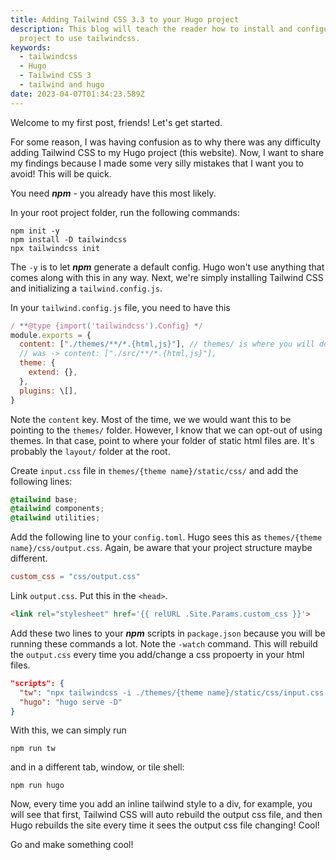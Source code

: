 ```yaml
---
title: Adding Tailwind CSS 3.3 to your Hugo project
description: This blog will teach the reader how to install and configure a Hugo
  project to use tailwindcss.
keywords:
  - tailwindcss
  - Hugo
  - Tailwind CSS 3
  - tailwind and hugo
date: 2023-04-07T01:34:23.589Z
---
```

Welcome to my first post, friends! Let's get started.

For some reason, I was having confusion as to why there was any difficulty adding Tailwind CSS to my Hugo project (this website). Now, I want to share my findings because I made some very silly mistakes that I want you to avoid! This will be quick.

You need ***npm*** - you already have this most likely. 

In your root project folder, run the following commands:

```shell
npm init -y
npm install -D tailwindcss
npx tailwindcss init
```

The `-y` is to let ***npm*** generate a default config. Hugo won't use anything that comes along with this in any way. Next, we're simply installing Tailwind CSS and initializing a `tailwind.config.js`.

In your `tailwind.config.js` file, you need to have this

```javascript
/ **@type {import('tailwindcss').Config} */
module.exports = {
  content: ["./themes/**/*.{html,js}"], // themes/ is where you will do most of the styling in context of Hugo
  // was -> content: ["./src/**/*.{html,js}"],
  theme: {
    extend: {},
  },
  plugins: \[],
}
```

Note the `content` key. Most of the time, we we would want this to be pointing to the `themes/` folder. However, I know that we can opt-out of using themes. In that case, point to where your folder of static html files are. It's probably the `layout/` folder at the root.

Create `input.css` file in `themes/{theme name}/static/css/` and add the following lines:

```css
@tailwind base;
@tailwind components;
@tailwind utilities;
```

Add the following line to your `config.toml`. Hugo sees this as `themes/{theme name}/css/output.css`. Again, be aware that your project structure maybe different.

```toml
custom_css = "css/output.css"
```

Link `output.css`. Put this in the `<head>`.
```html
<link rel="stylesheet" href='{{ relURL .Site.Params.custom_css }}'>
```

Add these two lines to your ***npm*** scripts in `package.json` because you will be running these commands a lot. Note the `-watch` command. This will rebuild the `output.css` every time you add/change a css propoerty in your html files.

```json
"scripts": {
  "tw": "npx tailwindcss -i ./themes/{theme name}/static/css/input.css -o ./themes/{theme name}/static/css/output.css --watch",
  "hugo": "hugo serve -D"
}
```

With this, we can simply run 

```shell
npm run tw
```

and in a different tab, window, or tile shell:

```shell
npm run hugo
```

Now, every time you add an inline tailwind style to a div, for example, you will see that first, Tailwind CSS will auto rebuild the output css file, and then Hugo rebuilds the site every time it sees the output css file changing! Cool!

Go and make something cool!
